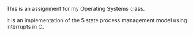 This is an assignment for my Operating Systems class.

It is an implementation of the 5 state process management model using interrupts in C.
